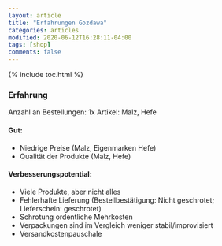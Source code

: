 ```yaml
---
layout: article
title: "Erfahrungen Gozdawa"
categories: articles
modified: 2020-06-12T16:28:11-04:00
tags: [shop]
comments: false
---
```


{% include toc.html %}

### Erfahrung

Anzahl an Bestellungen: 1x
Artikel: Malz, Hefe

#### Gut:
* Niedrige Preise (Malz, Eigenmarken Hefe)
* Qualität der Produkte (Malz, Hefe)

#### Verbesserungspotential:
* Viele Produkte, aber nicht alles
* Fehlerhafte Lieferung (Bestellbestätigung: Nicht geschrotet; Lieferschein: geschrotet)
* Schrotung ordentliche Mehrkosten
* Verpackungen sind im Vergleich weniger stabil/improvisiert
* Versandkostenpauschale
